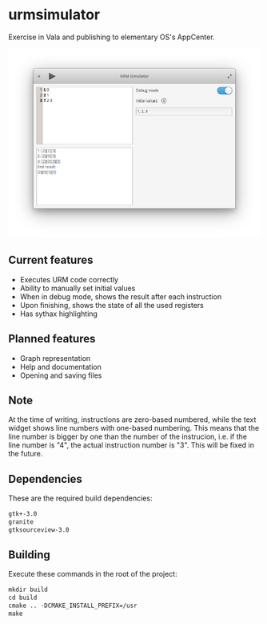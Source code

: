 # urmsimulator
Exercise in Vala and publishing to elementary OS's AppCenter.

![Screenshot](data/screenshot.png)

## Current features
 - Executes URM code correctly
  - Ability to manually set initial values
 - When in debug mode, shows the result after each instruction
 - Upon finishing, shows the state of all the used registers
 - Has sythax highlighting


## Planned features
 - Graph representation
 - Help and documentation
 - Opening and saving files
 
## Note
At the time of writing, instructions are zero-based numbered, while the text widget shows line numbers with one-based numbering. This means that the line number is bigger by one than the number of the instrucion, i.e. if the line number is "4", the actual instruction number is "3". This will be fixed in the future.

## Dependencies

These are the required build dependencies:

```
gtk+-3.0
granite
gtksourceview-3.0
```

## Building

Execute these commands in the root of the project:

```
mkdir build
cd build
cmake .. -DCMAKE_INSTALL_PREFIX=/usr
make
```


